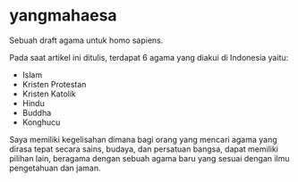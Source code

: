 # yangmahaesa
Sebuah draft agama untuk homo sapiens.

Pada saat artikel ini ditulis, terdapat 6 agama yang diakui di Indonesia yaitu: 
- Islam
- Kristen Protestan
- Kristen Katolik
- Hindu
- Buddha
- Konghucu

Saya memiliki kegelisahan dimana bagi orang yang mencari agama yang dirasa tepat secara sains, budaya, dan persatuan bangsa, dapat memiliki pilihan lain, beragama dengan sebuah agama baru yang sesuai dengan ilmu pengetahuan dan jaman.

